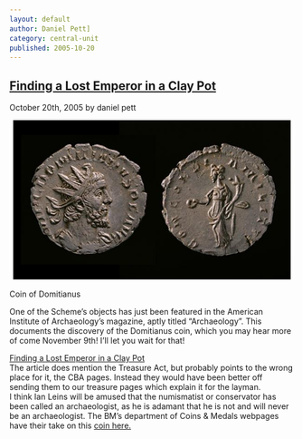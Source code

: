 ```yaml
---
layout: default
author: Daniel Pett]
category: central-unit
published: 2005-10-20
---
```


[Finding a Lost Emperor in a Clay Pot](/2005/10/20/lostemperor/ "Permanent Link to Finding a Lost Emperor in a Clay Pot")
-------------------------------------------------------------------------------------------------------------------------

October 20th, 2005 by daniel pett

[![](/files/2005/10/domitianus.jpg "domitianus")](/files/2005/10/domitianus.jpg)

Coin of Domitianus

One of the Scheme’s objects has just been featured in the American Institute of Archaeology’s magazine, aptly titled 
“Archaeology”. This documents the discovery of the Domitianus coin, which you may hear more of come November 9th! I’ll 
let you wait for that! 
 
[Finding a Lost Emperor in a Clay Pot](http://www.archaeology.org/online/features/coin/index.html "Archaeology's article on Domitianus")  
The article does mention the Treasure Act, but probably points to the wrong place for it, the CBA pages. Instead they 
would have been better off sending them to our treasure pages which explain it for the layman.  
I think Ian Leins will be amused that the numismatist or conservator has been called an archaeologist, as he is adamant 
that he is not and will never be an archaeologist. The BM’s department of Coins & Medals webpages have their take on 
this [coin here.](http://www.thebritishmuseum.ac.uk/cm/Domitianus.html "Domitianus story from the BM")